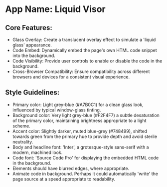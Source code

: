 # **App Name**: Liquid Visor

## Core Features:

- Glass Overlay: Create a translucent overlay effect to simulate a 'liquid glass' appearance.
- Code Embed: Dynamically embed the page's own HTML code snippet into the background.
- Code Visibility: Provide user controls to enable or disable the code in the background.
- Cross-Browser Compatibility: Ensure compatibility across different browsers and devices for a consistent visual experience.

## Style Guidelines:

- Primary color: Light grey-blue (#A7B0C1) for a clean glass look, influenced by typical window-glass tinting.
- Background color: Very light grey-blue (#F2F4F7) a subtle desaturation of the primary color, maintaining brightness appropriate to a light scheme.
- Accent color: Slightly darker, muted blue-grey (#748499), shifted towards green from the primary hue to provide depth and avoid sterile neutrality.
- Body and headline font: 'Inter', a grotesque-style sans-serif with a modern, machined look.
- Code font: 'Source Code Pro' for displaying the embedded HTML code in the background.
- Elements should have blurred edges, where appropriate.
- Animate code in background. Perhaps it could automatically 'write' the page source at a speed appropriate to readability.